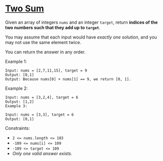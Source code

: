 # [Two Sum](https://leetcode.com/problems/two-sum/)

Given an array of integers ```nums``` and an integer ```target```, return **indices of the two numbers such that they add up to ```target```**.

You may assume that each input would have *exactly one solution*, and you may not use the same element twice.

You can return the answer in any order.

Example 1:
```
Input: nums = [2,7,11,15], target = 9
Output: [0,1]
Output: Because nums[0] + nums[1] == 9, we return [0, 1].
```

Example 2:
```
Input: nums = [3,2,4], target = 6
Output: [1,2]
Example 3:

Input: nums = [3,3], target = 6
Output: [0,1]
 ```

Constraints:
* ```2 <= nums.length <= 103```
* ```-109 <= nums[i] <= 109```
* ```-109 <= target <= 109```
* *Only one valid answer exists.*
